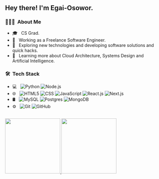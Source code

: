 <h2> Hey there! I'm Egai-Osowor.</h2>

<h3> 👨🏻‍💻 &nbsp;About Me </h3>

- 🎓 &nbsp; CS Grad.
- 💼 &nbsp; Working as a Freelance Software Engineer.
- 🤔 &nbsp; Exploring new technologies and developing software solutions and quick hacks.
- 🌱 &nbsp; Learning more about Cloud Architecture, Systems Design and Artificial Intelligence.

<h3> 🛠 &nbsp;Tech Stack</h3>

- 💻 &nbsp;
  ![Python](https://img.shields.io/badge/-Python-333333?style=flat&logo=python)
  ![Node.js](https://img.shields.io/badge/-Node.js-333333?style=flat&logo=node.js)
- 🌐 &nbsp;
  ![HTML5](https://img.shields.io/badge/-HTML5-333333?style=flat&logo=HTML5)
  ![CSS](https://img.shields.io/badge/-CSS-333333?style=flat&logo=CSS3&logoColor=1572B6)
  ![JavaScript](https://img.shields.io/badge/-JavaScript-333333?style=flat&logo=javascript)
  ![React.js](https://img.shields.io/badge/-React-333333?style=flat&logo=react)
  ![Next.js](https://img.shields.io/badge/-React-333333?style=flat&logo=next)
- 🛢 &nbsp;
  ![MySQL](https://img.shields.io/badge/-MySQL-333333?style=flat&logo=mysql)
  ![Postgres](https://img.shields.io/badge/-MySQL-333333?style=flat&logo=postgres)
  ![MongoDB](https://img.shields.io/badge/-MongoDB-333333?style=flat&logo=mongodb)
- ⚙️ &nbsp;
  ![Git](https://img.shields.io/badge/-Git-333333?style=flat&logo=git)
  ![GitHub](https://img.shields.io/badge/-GitHub-333333?style=flat&logo=github)

<br/>

<a href="https://github.com/AVS1508">
  <img height="180em" src="https://github-readme-stats.vercel.app/api?username=egaiosowor&theme=buefy&show_icons=true" />
  <img height="180em" src="https://github-readme-stats.vercel.app/api/top-langs/?username=egaiosowor&theme=buefy&layout=compact" />
</a>
